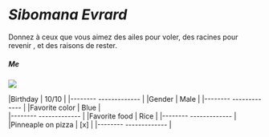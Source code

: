 # *Sibomana Evrard*

Donnez à ceux que vous aimez des ailes pour voler, des racines pour revenir , et des raisons de rester.

##### Me

![](C:\Users\sibo1\Desktop\image\evrard.jpg)

|Birthday | 10/10         |
|--------  -------------  |
|Gender | Male            |
|--------  -------------  |
|Favorite color | Blue    |   
|--------  -------------  |
|Favorite food | Rice     |
|--------  -------------  |
|Pinneaple on pizza | [x] |
|--------  -------------  |








